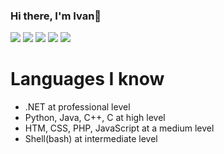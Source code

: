 ### Hi there, I'm Ivan👋
![](http://github-profile-summary-cards.vercel.app/api/cards/profile-details?username=ivangarciaquintela&theme=github_dark)
![](http://github-profile-summary-cards.vercel.app/api/cards/repos-per-language?username=ivangarciaquintela&theme=gotham)
![](http://github-profile-summary-cards.vercel.app/api/cards/most-commit-language?username=ivangarciaquintela&theme=github_dark)
![](http://github-profile-summary-cards.vercel.app/api/cards/stats?username=ivangarciaquintela&theme=github_dark)
![](http://github-profile-summary-cards.vercel.app/api/cards/productive-time?username=ivangarciaquintela&theme=github_dark&utcOffset=3)

# Languages I know
- .NET at professional level
- Python, Java, C++, C at high level
- HTM, CSS, PHP, JavaScript at a medium level
- Shell(bash) at intermediate level


<!--
**ivangarciaquintela/ivangarciaquintela** is a ✨ _special_ ✨ repository because its `README.md` (this file) appears on your GitHub profile.

Here are some ideas to get you started:

- 🔭 I’m currently working on 
- 🌱 I’m currently learning ...
- 👯 I’m looking to collaborate on ...
- 🤔 I’m looking for help with ...
- 💬 Ask me about ...
- 📫 How to reach me: ...
- 😄 Pronouns: ...
- ⚡ Fun fact: ...
-->
